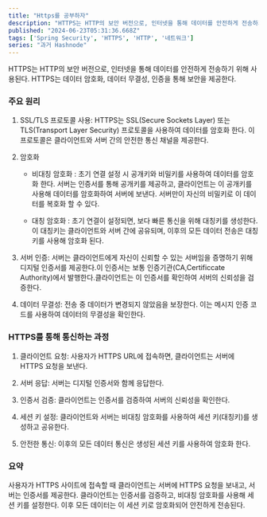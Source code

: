 ```yaml
---
title: "Https를 공부하자"
description: "HTTPS는 HTTP의 보안 버전으로, 인터넷을 통해 데이터를 안전하게 전송하기 위해 사용된다. HTTPS는 데이터 암호화, 데이터 무결성, 인증을 통해 보안을 제공한다. 주요 원리 SSL/TLS 프로토콜 사용: HTTPS는 SSL(Secure Sockets Layer) 또는 TLS(Transport Layer Security) 프로토콜을 사용하여 데이터를 암호화 한다. 이 프로토콜은 클라이언트와 서버 간의 안전한 통신 채널을 제공한다. 암..."
published: "2024-06-23T05:31:36.668Z"
tags: ['Spring Security', 'HTTPS', 'HTTP', '네트워크']
series: "과거 Hashnode"
---
```


HTTPS는 HTTP의 보안 버전으로, 인터넷을 통해 데이터를 안전하게 전송하기 위해 사용된다. HTTPS는 데이터 암호화, 데이터 무결성, 인증을 통해 보안을 제공한다.

### 주요 원리

1. SSL/TLS 프로토콜 사용: HTTPS는 SSL(Secure Sockets Layer) 또는 TLS(Transport Layer Security) 프로토콜을 사용하여 데이터를 암호화 한다. 이 프로토콜은 클라이언트와 서버 간의 안전한 통신 채널을 제공한다.
    
2. 암호화
    
    * 비대칭 암호화 : 초기 연결 설정 시 공개키와 비밀키를 사용하여 데이터를 암호화 한다. 서버는 인증서를 통해 공개키를 제공하고, 클라이언트는 이 공개키를 사용해 데이터를 암호화하여 서버에 보낸다. 서버만이 자신의 비밀키로 이 데이터를 복호화 할 수 있다.
        
    * 대칭 암호화 : 초기 연결이 설정되면, 보다 빠른 통신을 위해 대칭키를 생성한다. 이 대칭키는 클라이언트와 서버 간에 공유되며, 이후의 모든 데이터 전송은 대칭키를 사용해 암호화 된다.
        
3. 서버 인증: 서버는 클라이언트에게 자신이 신뢰할 수 있는 서버임을 증명하기 위해 디지털 인증서를 제공한다.이 인증서는 보통 인증기관(CA,Certificcate Authority)에서 발행한다.클라이언트는 이 인증서를 확인하여 서버의 신뢰성을 검증한다.
    
4. 데이터 무결성: 전송 중 데이터가 변경되지 않았음을 보장한다. 이는 메시지 인증 코드를 사용하여 데이터의 무결성을 확인한다.
    

### HTTPS를 통해 통신하는 과정

1. 클라이언트 요청: 사용자가 HTTPS URL에 접속하면, 클라이언트는 서버에 HTTPS 요청을 보낸다.
    
2. 서버 응답: 서버는 디지털 인증서와 함께 응답한다.
    
3. 인증서 검증: 클라이언트는 인증서를 검증하여 서버의 신뢰성을 확인한다.
    
4. 세션 키 설정: 클라이언트와 서버는 비대칭 암호화를 사용하여 세션 키(대칭키)를 생성하고 공유한다.
    
5. 안전한 통신: 이후의 모든 데이터 통신은 생성된 세션 키를 사용하여 암호화 한다.
    

### 요약

사용자가 HTTPS 사이트에 접속할 때 클라이언트는 서버에 HTTPS 요청을 보내고, 서버는 인증서를 제공한다. 클라이언트는 인증서를 검증하고, 비대칭 암호화를 사용해 세션 키를 설정한다. 이후 모든 데이터는 이 세션 키로 암호화되어 안전하게 전송된다.